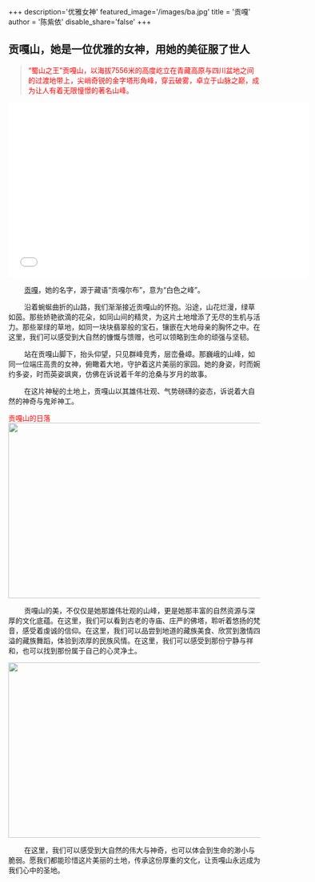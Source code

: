 +++
description='优雅女神'
featured_image='/images/ba.jpg'
title = '贡嘎'
author = '陈紫依'
disable_share='false'
+++

## 贡嘎山，她是一位优雅的女神，用她的美征服了世人

><p style="color:red">“蜀山之王”贡嘎山，以海拔7556米的高度屹立在青藏高原与四川盆地之间的过渡地带上，尖峭奇锐的金字塔形角峰，穿云破雾，卓立于山脉之巅，成为让人有着无限憧憬的著名山峰。</p>

<iframe src="//player.bilibili.com/player.html?aid=605436420&bvid=BV1B84y1C7vo&cid=899373603&p=1" scrolling="no" border="0" frameborder="no" framespacing="0" allowfullscreen="true"width="600px"height="350px"> </iframe>

&nbsp;&nbsp;&nbsp;&nbsp;&nbsp;&nbsp;&nbsp;&nbsp;[贡嘎](https://baike.baidu.com/item/%E8%B4%A1%E5%98%8E%E5%B1%B1/507005)，她的名字，源于藏语“贡嘎尔布”，意为“白色之峰”。

&nbsp;&nbsp;&nbsp;&nbsp;&nbsp;&nbsp;&nbsp;&nbsp;沿着蜿蜒曲折的山路，我们渐渐接近贡嘎山的怀抱。沿途，山花烂漫，绿草如茵。那些娇艳欲滴的花朵，如同山间的精灵，为这片土地增添了无尽的生机与活力。那些翠绿的草地，如同一块块翡翠般的宝石，镶嵌在大地母亲的胸怀之中。在这里，我们可以感受到大自然的慷慨与馈赠，也可以领略到生命的顽强与坚韧。

&nbsp;&nbsp;&nbsp;&nbsp;&nbsp;&nbsp;&nbsp;&nbsp;站在贡嘎山脚下，抬头仰望，只见群峰竞秀，层峦叠嶂。那巍峨的山峰，如同一位端庄高贵的女神，俯瞰着大地，守护着这片美丽的家园。她的身姿，时而婉约多姿，时而英姿飒爽，仿佛在诉说着千年的沧桑与岁月的故事。

&nbsp;&nbsp;&nbsp;&nbsp;&nbsp;&nbsp;&nbsp;&nbsp;在这片神秘的土地上，贡嘎山以其雄伟壮观、气势磅礴的姿态，诉说着大自然的神奇与鬼斧神工。


<p style="color:red">贡嘎山的日落<img src="https://tse1-mm.cn.bing.net/th/id/OIP-C.EPW2TlaeNgk7f-PO1SnRVwHaE8?pid=ImgDetMain" width="600" height="350">


&nbsp;&nbsp;&nbsp;&nbsp;&nbsp;&nbsp;&nbsp;&nbsp;贡嘎山的美，不仅仅是她那雄伟壮观的山峰，更是她那丰富的自然资源与深厚的文化底蕴。在这里，我们可以看到古老的寺庙、庄严的佛塔，聆听着悠扬的梵音，感受着虔诚的信仰。在这里，我们可以品尝到地道的藏族美食、欣赏到激情四溢的藏族舞蹈，体验到浓厚的民族风情。在这里，我们可以感受到那份宁静与祥和，也可以找到那份属于自己的心灵净土。

<img src="https://tse1-mm.cn.bing.net/th/id/OIP-C.jH7TXGkiRQ0_PZG-D8fw_wHaE7?pid=ImgDetMain" width="600" height="350">

&nbsp;&nbsp;&nbsp;&nbsp;&nbsp;&nbsp;&nbsp;&nbsp;在这里，我们可以感受到大自然的伟大与神奇，也可以体会到生命的渺小与脆弱。愿我们都能珍惜这片美丽的土地，传承这份厚重的文化，让贡嘎山永远成为我们心中的圣地。
